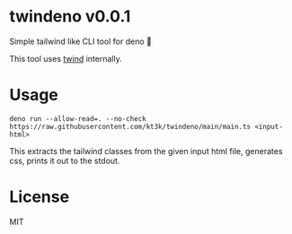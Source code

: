 # twindeno v0.0.1

Simple tailwind like CLI tool for deno 🦕

This tool uses [twind](https://github.com/tw-in-js/twind) internally.

# Usage

```
deno run --allow-read=. --no-check https://raw.githubusercontent.com/kt3k/twindeno/main/main.ts <input-html>
```

This extracts the tailwind classes from the given input html file, generates
css, prints it out to the stdout.

# License

MIT
